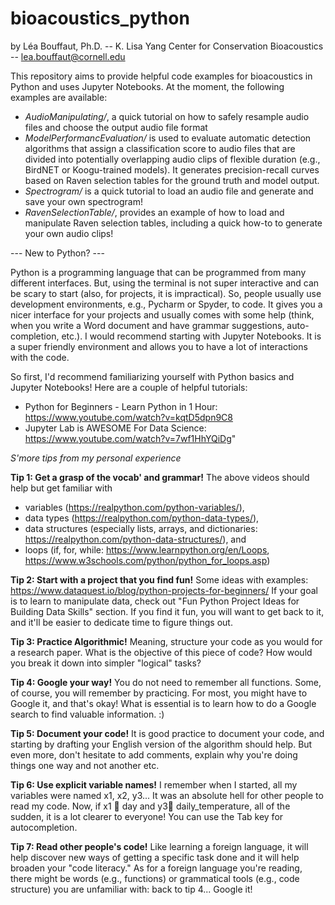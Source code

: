 # bioacoustics_python

by Léa Bouffaut, Ph.D. -- K. Lisa Yang Center for Conservation Bioacoustics -- lea.bouffaut@cornell.edu

This repository aims to provide helpful code examples for bioacoustics in Python and uses Jupyter Notebooks. At the moment, the following examples are available:
* _AudioManipulating/_, a quick tutorial on how to safely resample audio files and choose the output audio file format
* _ModelPerformancEvaluation/_ is used to evaluate automatic detection algorithms that assign a classification score to audio files that are divided into potentially overlapping audio clips of flexible duration (e.g., BirdNET or Koogu-trained models). It generates precision-recall curves based on Raven selection tables for the ground truth and model output.
* _Spectrogram/_ is a quick tutorial to load an audio file and generate and save your own spectrogram!
* _RavenSelectionTable/_, provides an example of how to load and manipulate Raven selection tables, including a quick how-to to generate your own audio clips!

--- New to Python? ---

Python is a  programming language that can be programmed from many different interfaces. But, using the terminal is not super interactive and can be scary to start (also, for projects, it is impractical).  So, people usually use development environments, e.g., Pycharm or Spyder, to code. It gives you a nicer interface for your projects and usually comes with some help (think, when you write a Word document and have grammar suggestions, auto-completion, etc.). I would recommend starting with Jupyter Notebooks. It is a super friendly environment and allows you to have a lot of interactions with the code.

So first, I'd recommend familiarizing yourself with Python basics and Jupyter Notebooks! Here are a couple of helpful tutorials:
* Python for Beginners - Learn Python in 1 Hour: https://www.youtube.com/watch?v=kqtD5dpn9C8
* Jupyter Lab is AWESOME For Data Science: https://www.youtube.com/watch?v=7wf1HhYQiDg"


_S'more tips from my personal experience_

**Tip 1: Get a grasp of the vocab' and grammar!**
The above videos should help but get familiar with 
* variables (https://realpython.com/python-variables/),
* data types (https://realpython.com/python-data-types/),
* data structures (especially lists, arrays, and dictionaries: https://realpython.com/python-data-structures/), and
* loops (if, for, while: https://www.learnpython.org/en/Loops, https://www.w3schools.com/python/python_for_loops.asp)

**Tip 2: Start with a project that you find fun!**
Some ideas with examples: 
https://www.dataquest.io/blog/python-projects-for-beginners/ 
If your goal is to learn to manipulate data, check out "Fun Python Project Ideas for Building Data Skills" section. If you find it fun, you will want to get back to it, and it'll be easier to dedicate time to figure things out.

**Tip 3: Practice Algorithmic!**
Meaning, structure your code as you would for a research paper. What is the objective of this piece of code? How would you break it down into simpler "logical" tasks? 

**Tip 4: Google your way!**
You do not need to remember all functions. Some, of course, you will remember by practicing. For most, you might have to Google it, and that's okay! What is essential is to learn how to do a Google search to find valuable information. :)

**Tip 5: Document your code!**
It is good practice to document your code, and starting by drafting your English version of the algorithm should help. But even more, don't hesitate to add comments, explain why you're doing things one way and not another etc.

**Tip 6: Use explicit variable names!** 
I remember when I started, all my variables were named x1, x2, y3... It was an absolute hell for other people to read my code. Now, if x1  day and y3 daily_temperature, all of the sudden, it is a lot clearer to everyone! You can use the Tab key for autocompletion. 

**Tip 7: Read other people's code!**
Like learning a foreign language, it will help discover new ways of getting a specific task done and it will help broaden your "code literacy." As for a foreign language you're reading, there might be words (e.g., functions) or grammatical tools (e.g., code structure) you are unfamiliar with: back to tip 4... Google it!
